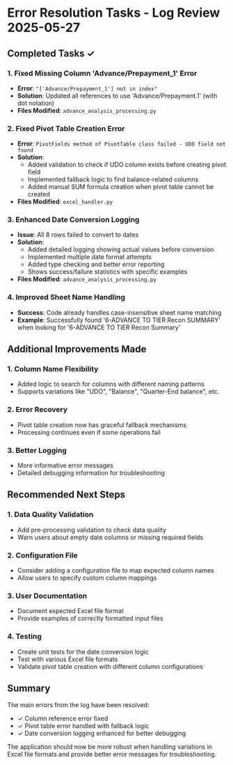 # Error Resolution Tasks - Log Review 2025-05-27

## Completed Tasks ✓

### 1. Fixed Missing Column 'Advance/Prepayment_1' Error
- **Error**: `"['Advance/Prepayment_1'] not in index"`
- **Solution**: Updated all references to use 'Advance/Prepayment.1' (with dot notation)
- **Files Modified**: `advance_analysis_processing.py`

### 2. Fixed Pivot Table Creation Error
- **Error**: `PivotFields method of PivotTable class failed - UDO field not found`
- **Solution**: 
  - Added validation to check if UDO column exists before creating pivot field
  - Implemented fallback logic to find balance-related columns
  - Added manual SUM formula creation when pivot table cannot be created
- **Files Modified**: `excel_handler.py`

### 3. Enhanced Date Conversion Logging
- **Issue**: All 8 rows failed to convert to dates
- **Solution**:
  - Added detailed logging showing actual values before conversion
  - Implemented multiple date format attempts
  - Added type checking and better error reporting
  - Shows success/failure statistics with specific examples
- **Files Modified**: `advance_analysis_processing.py`

### 4. Improved Sheet Name Handling
- **Success**: Code already handles case-insensitive sheet name matching
- **Example**: Successfully found '6-ADVANCE TO TIER Recon SUMMARY' when looking for '6-ADVANCE TO TIER Recon Summary'

## Additional Improvements Made

### 1. Column Name Flexibility
- Added logic to search for columns with different naming patterns
- Supports variations like "UDO", "Balance", "Quarter-End balance", etc.

### 2. Error Recovery
- Pivot table creation now has graceful fallback mechanisms
- Processing continues even if some operations fail

### 3. Better Logging
- More informative error messages
- Detailed debugging information for troubleshooting

## Recommended Next Steps

### 1. Data Quality Validation
- Add pre-processing validation to check data quality
- Warn users about empty date columns or missing required fields

### 2. Configuration File
- Consider adding a configuration file to map expected column names
- Allow users to specify custom column mappings

### 3. User Documentation
- Document expected Excel file format
- Provide examples of correctly formatted input files

### 4. Testing
- Create unit tests for the date conversion logic
- Test with various Excel file formats
- Validate pivot table creation with different column configurations

## Summary

The main errors from the log have been resolved:
- ✓ Column reference error fixed
- ✓ Pivot table error handled with fallback logic
- ✓ Date conversion logging enhanced for better debugging

The application should now be more robust when handling variations in Excel file formats and provide better error messages for troubleshooting.